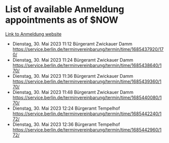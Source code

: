 # List of available Anmeldung appointments as of $NOW
[Link to Anmeldung website](https://service.berlin.de/terminvereinbarung/termin/tag.php?termin=1&anliegen[]=120686&dienstleisterlist=122210,122217,327316,122219,327312,122227,327314,122231,327346,122243,327348,122254,122252,329742,122260,329745,122262,329748,122271,327278,122273,327274,122277,327276,330436,122280,327294,122282,327290,122284,327292,122291,327270,122285,327266,122286,327264,122296,327268,150230,329760,122297,327286,122294,327284,122312,329763,122314,329775,122304,327330,122311,327334,122309,327332,317869,122281,327352,122279,329772,122283,122276,327324,122274,327326,122267,329766,122246,327318,122251,327320,122257,327322,122208,327298,122226,327300&herkunft=http%3A%2F%2Fservice.berlin.de%2Fdienstleistung%2F120686%2F)
- Dienstag, 30. Mai 2023 11:12 Bürgeramt Zwickauer Damm https://service.berlin.de/terminvereinbarung/termin/time/1685437920/170/
- Dienstag, 30. Mai 2023 11:24 Bürgeramt Zwickauer Damm https://service.berlin.de/terminvereinbarung/termin/time/1685438640/170/
- Dienstag, 30. Mai 2023 11:36 Bürgeramt Zwickauer Damm https://service.berlin.de/terminvereinbarung/termin/time/1685439360/170/
- Dienstag, 30. Mai 2023 11:48 Bürgeramt Zwickauer Damm https://service.berlin.de/terminvereinbarung/termin/time/1685440080/170/
- Dienstag, 30. Mai 2023 12:24 Bürgeramt Tempelhof https://service.berlin.de/terminvereinbarung/termin/time/1685442240/172/
- Dienstag, 30. Mai 2023 12:36 Bürgeramt Tempelhof https://service.berlin.de/terminvereinbarung/termin/time/1685442960/172/
